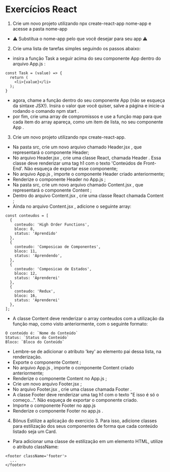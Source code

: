 # Exercícios React
1. Crie um novo projeto utilizando npx create-react-app nome-app e acesse a pasta nome-app
- ⚠️ Substitua o nome-app pelo que você desejar para seu app ⚠️
2. Crie uma lista de tarefas simples seguindo os passos abaixo:
- insira a função Task a seguir acima do seu componente App dentro do arquivo App.js :

```
const Task = (value) => {
  return (
    <li>{value}</li>
  );
}
```
- agora, chame a função dentro do seu componente App (não se esqueça da sintaxe JSX!). Insira o valor que você quiser, salve a página e inicie-a rodando o comando npm start .
- por fim, crie uma array de compromissos e use a função map para que cada item do array apareça, como um item de lista, no seu componente App .
3. Crie um novo projeto utilizando npx create-react-app.
- Na pasta src, crie um novo arquivo chamado Header.jsx , que representará o componente Header;
- No arquivo Header.jsx , crie uma classe React, chamada Header . Essa classe deve renderizar uma tag h1 com o texto 'Conteúdos de Front-End'. Não esqueça de exportar esse componente;
- No arquivo App.js , importe o componente Header criado anteriormente;
- Renderize o componente Header no App.js ;
- Na pasta src, crie um novo arquivo chamado Content.jsx , que representará o componente Content ;
- Dentro do arquivo Content.jsx , crie uma classe React chamada Content ;
- Ainda no arquivo Content.jsx , adicione o seguinte array:

```
const conteudos = [
  {
    conteudo: 'High Order Functions',
    bloco: 8,
    status: 'Aprendido'
  },
  {
    conteudo: 'Composicao de Componentes',
    bloco: 11,
    status: 'Aprendendo',
  },
  {
    conteudo: 'Composicao de Estados',
    bloco: 12,
    status: 'Aprenderei'
  },
  {
    conteudo: 'Redux',
    bloco: 16,
    status: 'Aprenderei'
  },
];
```
- A classe Content deve renderizar o array conteudos com a utilização da função map, como visto anteriormente, com o seguinte formato:

```
O conteúdo é: `Nome do Conteúdo`
Status: `Status do Conteúdo`
Bloco: `Bloco do Conteúdo`
```

- Lembre-se de adicionar o atributo 'key' ao elemento pai dessa lista, na renderização.
- Exporte o componente Content ;
- No arquivo App.js , importe o componente Content criado anteriormente;
- Renderize o componente Content no App.js ;
- Crie um novo arquivo Footer.jsx ;
- No arquivo Footer.jsx , crie uma classe chamada Footer .
- A classe Footer deve renderizar uma tag h1 com o texto "E isso é só o começo...". Não esqueça de exportar o componente criado.
- Importe o componente Footer no app.js
- Renderize o componente Footer no app.js .

4. Bônus Estilize a aplicação do exercicio 3. Para isso, adicione classes para estilização dos seus componentes de forma que cada conteúdo listado seja um Card.
- Para adicionar uma classe de estilização em um elemento HTML, utilize o atributo className:
```
<footer className='footer'>
  ...
</footer>
```